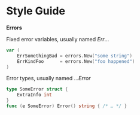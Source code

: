 # Style Guide

**Errors** 

Fixed error variables, usually named _Err_…

```go
var (
    ErrSomethingBad = errors.New("some string")
    ErrKindFoo      = errors.New("foo happened")
)
```

Error types, usually named …_Error_
```go
type SomeError struct {
    ExtraInfo int
}
func (e SomeError) Error() string { /* … */ }
```
